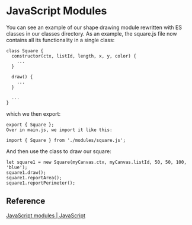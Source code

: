 # JavaScript Modules 

You can see an example of our shape drawing module rewritten with ES classes in our classes directory. As an example, the square.js file now contains all its functionality in a single class:

```
class Square {
  constructor(ctx, listId, length, x, y, color) {
    ...
  }

  draw() {
    ...
  }

  ...
}
```
which we then export:
```
export { Square };
Over in main.js, we import it like this:

import { Square } from './modules/square.js';
```
And then use the class to draw our square:
```
let square1 = new Square(myCanvas.ctx, myCanvas.listId, 50, 50, 100, 'blue');
square1.draw();
square1.reportArea();
square1.reportPerimeter();
```

## Reference
[JavaScript modules | JavaScript](https://developer.mozilla.org/en-US/docs/Web/JavaScript/Guide/Modules)